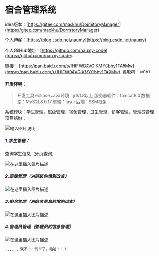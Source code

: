 
# 宿舍管理系统
idea版本：[https://gitee.com/mackhu/DormitoryManager](https://gitee.com/mackhu/DormitoryManager)

个人博客：[https://blog.csdn.net/naumy](https://blog.csdn.net/naumy)

个人GitHub地址：[https://github.com/naumy-code](https://github.com/naumy-code).

链接：  [https://pan.baidu.com/s/1HIFWDAVGiKMYCbhy1TA9Mw](https://pan.baidu.com/s/1HIFWDAVGiKMYCbhy1TA9Mw).
提取码：w0h1
#### 开发环境：

> 开发工具:eclipse Java环境：jdk1.8以上 服务器软件：tomcat8.0 数据库：MySQL8.0.17
> 前端：layui 后端：SSM框架

系统模块：学生管理，班级管理，宿舍管理，卫生管理，访客管理，管理员管理
项目结构：

![输入图片说明](https://images.gitee.com/uploads/images/2020/0703/222028_4d9f7886_7347710.png "屏幕截图.png")

##### 1.学生管理：
查询学生信息（分页查询）

![在这里插入图片描述](https://images.gitee.com/uploads/images/2020/0703/222028_1bfb9a46_7347710.jpeg)

##### 2.班级管理（对班级的增删改查）
![在这里插入图片描述](https://images.gitee.com/uploads/images/2020/0703/222028_5f2b8019_7347710.jpeg)

##### 3.宿舍管理（对宿舍信息的增删改查）

![在这里插入图片描述](https://images.gitee.com/uploads/images/2020/0703/222028_8e70367b_7347710.jpeg)

##### 4.管理员管理（管理员的信息管理）

![在这里插入图片描述](https://images.gitee.com/uploads/images/2020/0703/222028_68e4bc21_7347710.jpeg)

```bash
,,,,,,,就不一一列举了，哈哈！！！
```
